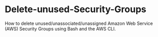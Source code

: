 # Delete-unused-Security-Groups
How to delete unused/unassociated/unassigned Amazon Web Service (AWS) Security Groups using Bash and the AWS CLI.
